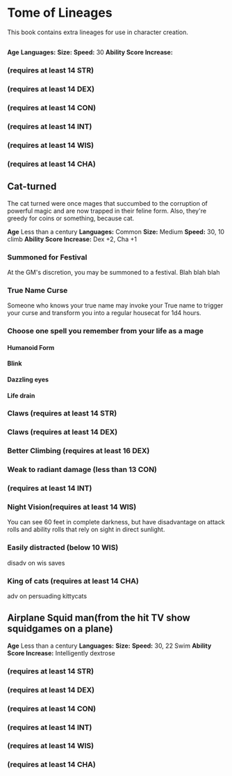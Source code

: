 # Tome of Lineages
This book contains extra lineages for use in character creation.


## 

**Age** 
**Languages:**
**Size:** 
**Speed:** 30
**Ability Score Increase:** 


### (requires at least 14 STR)
### (requires at least 14 DEX)
### (requires at least 14 CON)
### (requires at least 14 INT)
### (requires at least 14 WIS)
### (requires at least 14 CHA)



## Cat-turned
The cat turned were once mages that succumbed to the corruption of powerful magic and are now trapped in their feline form. Also, they're greedy for coins or something, because cat.

**Age** Less than a century
**Languages:** Common
**Size:** Medium
**Speed:** 30, 10 climb
**Ability Score Increase:** Dex +2, Cha +1


### Summoned for Festival
At the GM's discretion, you may be summoned to a festival. Blah blah blah

### True Name Curse
Someone who knows your true name may invoke your True name to trigger your curse and transform you into a regular housecat for 1d4 hours.


### Choose one spell you remember from your life as a mage

#### Humanoid Form


#### Blink


#### Dazzling eyes


#### Life drain

### Claws (requires at least 14 STR)
### Claws (requires at least 14 DEX)
### Better Climbing (requires at least 16 DEX)
### Weak to radiant damage (less than 13 CON)
### (requires at least 14 INT)
### Night Vision(requires at least 14 WIS)
You can see 60 feet in complete darkness, but have disadvantage on attack rolls and ability rolls that rely on sight in direct sunlight.
### Easily distracted (below 10 WIS)
disadv on wis saves
### King of cats (requires at least 14 CHA)
adv on persuading kittycats


## Airplane Squid man(from the hit TV show squidgames on a plane)

**Age** Less than a century
**Languages:** 
**Size:** 
**Speed:** 30, 22 Swim
**Ability Score Increase:** Intelligently dextrose


### (requires at least 14 STR)
### (requires at least 14 DEX)
### (requires at least 14 CON)
### (requires at least 14 INT)
### (requires at least 14 WIS)
### (requires at least 14 CHA)
